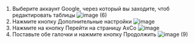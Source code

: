 1. Выберите аккаунт Google, через который вы заходите, чтоб редактировать таблицы
![image (6)](https://user-images.githubusercontent.com/94370102/143231701-9ed72b0c-0c56-4fba-8e0e-b5664eb9c352.png)
2. Нажмите кнопку Дополнительные настройки
![image](https://user-images.githubusercontent.com/94370102/143231774-7ae0eeb3-3cf7-4fd2-aec3-18a1deaa9c4e.png)
3. Нажмите на кнопку Перейти на страницу AxCo
![image](https://user-images.githubusercontent.com/94370102/143231822-25d6ad57-a800-4f70-a05e-ed6811d2f9ae.png)
4. Поставьте обе галочки и нажмите кнопку Продолжить
![image (9)](https://user-images.githubusercontent.com/94370102/143232314-803659b0-2113-4f71-8a4f-6863ccc16307.png)
